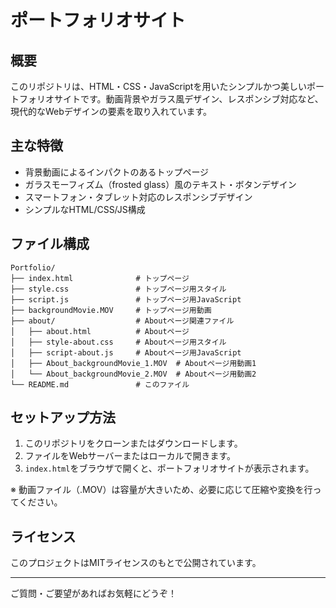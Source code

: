 # ポートフォリオサイト

## 概要
このリポジトリは、HTML・CSS・JavaScriptを用いたシンプルかつ美しいポートフォリオサイトです。動画背景やガラス風デザイン、レスポンシブ対応など、現代的なWebデザインの要素を取り入れています。

## 主な特徴
- 背景動画によるインパクトのあるトップページ
- ガラスモーフィズム（frosted glass）風のテキスト・ボタンデザイン
- スマートフォン・タブレット対応のレスポンシブデザイン
- シンプルなHTML/CSS/JS構成

## ファイル構成
```
Portfolio/
├── index.html              # トップページ
├── style.css               # トップページ用スタイル
├── script.js               # トップページ用JavaScript
├── backgroundMovie.MOV     # トップページ用動画
├── about/                  # Aboutページ関連ファイル
│   ├── about.html          # Aboutページ
│   ├── style-about.css     # Aboutページ用スタイル
│   ├── script-about.js     # Aboutページ用JavaScript
│   ├── About_backgroundMovie_1.MOV  # Aboutページ用動画1
│   └── About_backgroundMovie_2.MOV  # Aboutページ用動画2
└── README.md               # このファイル
```

## セットアップ方法
1. このリポジトリをクローンまたはダウンロードします。
2. ファイルをWebサーバーまたはローカルで開きます。
3. `index.html`をブラウザで開くと、ポートフォリオサイトが表示されます。

※ 動画ファイル（.MOV）は容量が大きいため、必要に応じて圧縮や変換を行ってください。

## ライセンス
このプロジェクトはMITライセンスのもとで公開されています。

---
ご質問・ご要望があればお気軽にどうぞ！ 